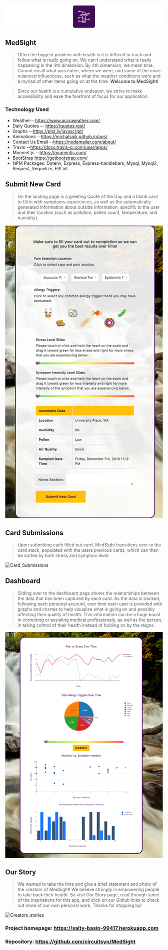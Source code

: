 ![MedSight_Logo](public/assets/images/readMeLogo.PNG)

## MedSight

>Often the biggest problem with health is it is difficult to track and follow what is really going on. We can’t understand what is really happening in the 4th dimension. By 4th dimension, we mean time. Cannot recall what was eaten, where we were, and some of the more nuianced influencese, such as what the weather conditions were and a myriad of other items going on at the time. 
__Welcome  to MedSight!__

>Since our health is a cumulative endeavor, we strive to make accessibility and ease the forefront of focus for our application.

### Technology Used
- Weather-- https://www.accuweather.com/
- Daily Quotes -- https://quotes.rest/
- Graphs --https://plot.ly/javascript/
- Animations --https://michalsnik.github.io/aos/
- Contact Us Email --https://nodemailer.com/about/
- Travis --https://docs.travis-ci.com/user/apps/
- Moment.js --https://momentjs.com/
- BootStrap https://getbootstrap.com/
- NPM Packages: Dotenv, Express, Express-handlebars, Mysql, Mysql2, Request, Sequelize, ESLint


## Submit New Card
>On the landing page is a greeting Quote of the Day and a blank card to fill in with symptoms experiences, as well as the automatically generated information about outside information, specific to the user and their location (such as pollution, pollen count, temperature, and humidity).

![Clear_Card](public/assets/images/clearcard.png)

## Card Submissions
>Upon submitting each filled out card, MedSight transitions over to the card stack, populated with the users previous cards, which can then be sorted by both stress and symptom level.

![Card_Submissions](public/assets/images/cardstack.png)

## Dashboard
>Sliding over to the dashboard page shows the relationships between the data that has been captured by each card.
As the data is tracked, following each personal account, over time each user is provided with graphs and chartes to help visualize what is going on and possibly affecting their quality of health. This information can be a huge boost in correcting or assisting medical professionals, as well as the person, in taking control of their health instead of holding on by the reigns.


![Data_Dashboard](public/assets/images/dash.png)

## Our Story
>We wanted to take the time and give a brief statement and photo of the creators of MedSight! We believe strongly in empowering people to take back their health. So visit Our Story page, read through some of the inspirations for this app, and click on our Github links to check out more of our own personal work. Thanks for stopping by!

![Creators_stories](public/assets/images/creators.png)

### Project homepage: https://salty-basin-99417.herokuapp.com
### Repository: https://github.com/circuitsyn/MedSight
